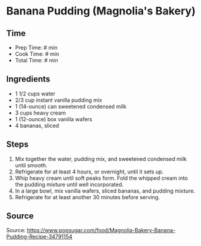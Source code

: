 # Banana Pudding (Magnolia's Bakery)

## Time

- Prep Time: # min
- Cook Time: # min
- Total Time: # min

## Ingredients

- 1 1/2 cups water
- 2/3 cup instant vanilla pudding mix
- 1 (14-ounce) can sweetened condensed milk
- 3 cups heavy cream
- 1 (12-ounce) box vanilla wafers
- 4 bananas, sliced

## Steps

1. Mix together the water, pudding mix, and sweetened condensed milk until smooth.
2. Refrigerate for at least 4 hours, or overnight, until it sets up.
3. Whip heavy cream until soft peaks form. Fold the whipped cream into the pudding mixture until well incorporated.
4. In a large bowl, mix vanilla wafers, sliced bananas, and pudding mixture.
5. Refrigerate for at least another 30 minutes before serving.

## Source

Source: <https://www.popsugar.com/food/Magnolia-Bakery-Banana-Pudding-Recipe-34791154>
